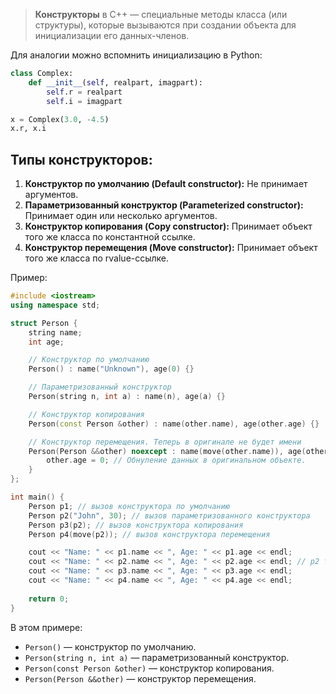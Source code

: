 >**Конструкторы** в C++ — специальные методы класса (или структуры), которые вызываются при создании объекта для инициализации его данных-членов.

Для аналогии можно вспомнить инициализацию в Python:

```python
class Complex:
    def __init__(self, realpart, imagpart):
        self.r = realpart
        self.i = imagpart

x = Complex(3.0, -4.5)
x.r, x.i
```

## Типы конструкторов:

1. **Конструктор по умолчанию (Default constructor):** Не принимает аргументов.
2. **Параметризованный конструктор (Parameterized constructor):** Принимает один или несколько аргументов.
3. **Конструктор копирования (Copy constructor):** Принимает объект того же класса по константной ссылке.
4. **Конструктор перемещения (Move constructor):** Принимает объект того же класса по rvalue-ссылке.

Пример:

```cpp
#include <iostream>
using namespace std;

struct Person {
    string name;
    int age;

    // Конструктор по умолчанию
    Person() : name("Unknown"), age(0) {}

    // Параметризованный конструктор
    Person(string n, int a) : name(n), age(a) {}

    // Конструктор копирования
    Person(const Person &other) : name(other.name), age(other.age) {}

    // Конструктор перемещения. Теперь в оригинале не будет имени
    Person(Person &&other) noexcept : name(move(other.name)), age(other.age) {
        other.age = 0; // Обнуление данных в оригинальном объекте.
    }
};

int main() {
    Person p1; // вызов конструктора по умолчанию
    Person p2("John", 30); // вызов параметризованного конструктора
    Person p3(p2); // вызов конструктора копирования
    Person p4(move(p2)); // вызов конструктора перемещения

    cout << "Name: " << p1.name << ", Age: " << p1.age << endl;
    cout << "Name: " << p2.name << ", Age: " << p2.age << endl; // p2 теперь пустой
    cout << "Name: " << p3.name << ", Age: " << p3.age << endl;
    cout << "Name: " << p4.name << ", Age: " << p4.age << endl;
    
    return 0;
}
```

В этом примере:

- `Person()` — конструктор по умолчанию.
- `Person(string n, int a)` — параметризованный конструктор.
- `Person(const Person &other)` — конструктор копирования.
- `Person(Person &&other)` — конструктор перемещения.
